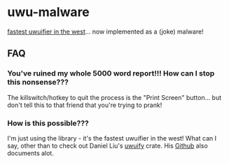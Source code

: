 # uwu-malware

[fastest uwuifier in the west](https://github.com/Daniel-Liu-c0deb0t/uwu)... now implemented as a (joke) malware!

## FAQ
### You've ruined my whole 5000 word report!!! How can I stop this nonsense???
The killswitch/hotkey to quit the process is the "Print Screen" button... but don't tell this to that friend that you're trying to prank!

### How is this possible???
I'm just using the library - it's the fastest uwuifier in the west! What can I say, other than to check out Daniel Liu's [uwuify](https://crates.io/crates/uwuify) crate. His [Github](https://github.com/Daniel-Liu-c0deb0t/uwu) also documents alot. 
